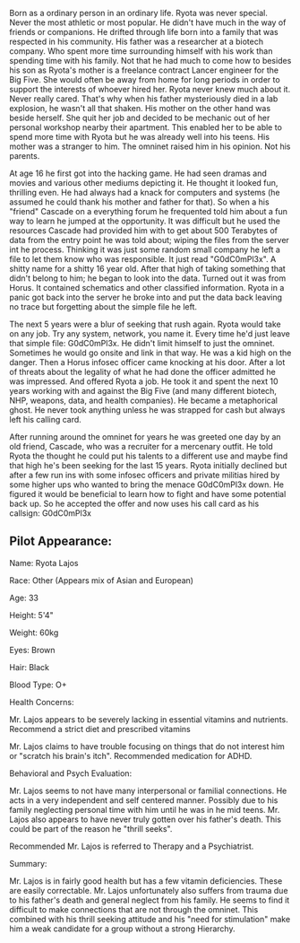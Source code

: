 Born as a ordinary person in an ordinary life. Ryota was never special. Never the most athletic or most popular. He didn't have much in the way of friends or companions. He drifted through life born into a family that was respected in his community. His father was a researcher at a biotech company. Who spent more time surrounding himself with his work than spending time with his family. Not that he had much to come how to besides his son as Ryota's mother is a freelance contract Lancer engineer for the Big Five. She would often be away from home for long periods in order to support the interests of whoever hired her. Ryota never knew much about it. Never really cared. That's why when his father mysteriously died in a lab explosion, he wasn't all that shaken. His mother on the other hand was beside herself. She quit her job and decided to be mechanic out of her personal workshop nearby their apartment. This enabled her to be able to spend more time with Ryota but he was already well into his teens. His mother was a stranger to him. The omninet raised him in his opinion. Not his parents.

At age 16 he first got into the hacking game. He had seen dramas and movies and various other mediums depicting it. He thought it looked fun, thrilling even. He had always had a knack for computers and systems (he assumed he could thank his mother and father for that). So when a his "friend" Cascade on a everything forum he frequented told him about a fun way to learn he jumped at the opportunity. It was difficult but he used the resources Cascade had provided him with to get about 500 Terabytes of data from the entry point he was told about; wiping the files from the server int he process. Thinking it was just some random small company he left a file to let them know who was responsible. It just read "G0dC0mPl3x". A shitty name for a shitty 16 year old. After that high of taking something that didn't belong to him; he began to look into the data. Turned out it was from Horus. It contained schematics and other classified information. Ryota in a panic got back into the server he broke into and put the data back leaving no trace but forgetting about the simple file he left. 

The next 5 years were a blur of seeking that rush again. Ryota would take on any job. Try any system, network, you name it. Every time he'd just leave that simple file: G0dC0mPl3x. He didn't limit himself to just the omninet. Sometimes he would go onsite and link in that way. He was a kid high on the danger. Then a Horus infosec officer came knocking at his door. After a lot of threats about the legality of what he had done the officer admitted he was impressed. And offered Ryota a job. He took it and spent the next 10 years working with and against the Big Five (and many different biotech, NHP, weapons, data, and health companies). He became a metaphorical ghost. He never took anything unless he was strapped for cash but always left his calling card. 

After running around the omninet for years he was greeted one day by an old friend, Cascade, who was a recruiter for a mercenary outfit. He told Ryota the thought he could put his talents to a different use and maybe find that high he's been seeking for the last 15 years. Ryota initially declined but after a few run ins with some infosec officers and private militias hired by some higher ups who wanted to bring the menace G0dC0mPl3x down. He figured it would be beneficial to learn how to fight and have some potential back up. So he accepted the offer and now uses his call card as his callsign: G0dC0mPl3x

## Pilot Appearance:

Name: Ryota Lajos

Race: Other (Appears mix of Asian and European)

Age: 33

Height: 5'4"

Weight: 60kg

Eyes: Brown

Hair: Black

Blood Type: O+

Health Concerns:

Mr. Lajos appears to be severely lacking in essential vitamins and nutrients. Recommend a strict diet and prescribed vitamins

Mr. Lajos claims to have trouble focusing on things that do not interest him or "scratch his brain's itch". Recommended medication for ADHD.

Behavioral and Psych Evaluation:

Mr. Lajos seems to not have many interpersonal or familial connections. He acts in a very independent and self centered manner. Possibly due to his family neglecting personal time with him until he was in he mid teens. Mr. Lajos also appears to have never truly gotten over his father's death. This could be part of the reason he "thrill seeks".

Recommended Mr. Lajos is referred to Therapy and a Psychiatrist.

Summary:

Mr. Lajos is in fairly good health but has a few vitamin deficiencies. These are easily correctable. Mr. Lajos unfortunately also suffers from trauma due to his father's death and general neglect from his family. He seems to find it difficult to make connections that are not through the omninet. This combined with his thrill seeking attitude and his "need for stimulation" make him a weak candidate for a group without a strong Hierarchy. 